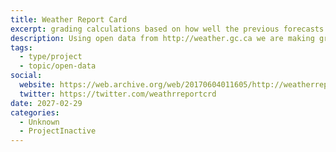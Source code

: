 ```yaml
---
title: Weather Report Card
excerpt: grading calculations based on how well the previous forecasts were
description: Using open data from http://weather.gc.ca we are making grading calculations based on how well the previous forecasts were. We take the previous 5 day forecast, the current conditions and split the grading into categories.
tags:
  - type/project
  - topic/open-data
social:
  website: https://web.archive.org/web/20170604011605/http://weatherreportcard.ca/
  twitter: https://twitter.com/weathrreportcrd
date: 2027-02-29
categories:
  - Unknown
  - ProjectInactive
---
```

